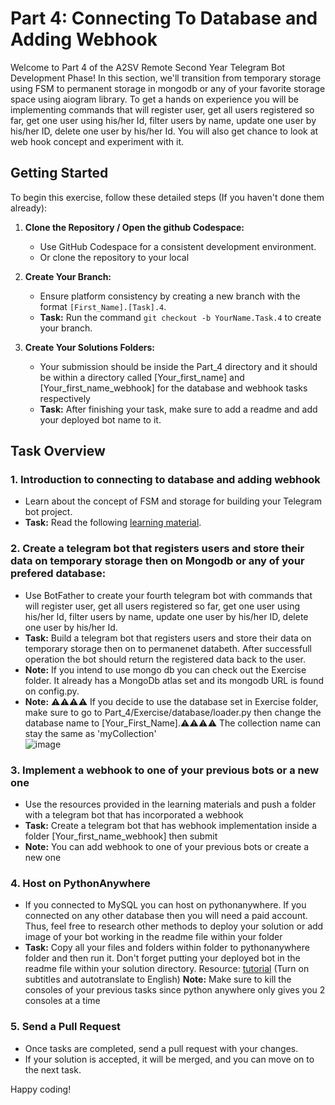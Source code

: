 # Part 4: Connecting To Database and Adding Webhook

Welcome to Part 4 of the A2SV Remote Second Year Telegram Bot Development Phase! In this section, we'll transition from temporary storage using FSM to permanent storage in mongodb or any of your favorite storage space using aiogram library. To get a hands on experience you will be implementing commands that will register user, get all users registered so far, get one user using his/her Id, filter users by name, update one user by his/her ID, delete one user by his/her Id. You will also get chance to look at web hook concept and experiment with it.

## Getting Started

To begin this exercise, follow these detailed steps (If you haven't done them already):

1. **Clone the Repository / Open the github Codespace:**
   - Use GitHub Codespace for a consistent development environment.
   - Or clone the repository to your local 

2. **Create Your Branch:**
   - Ensure platform consistency by creating a new branch with the format `[First_Name].[Task].4`.
   - **Task:** Run the command `git checkout -b YourName.Task.4` to create your branch.

3. **Create Your Solutions Folders:**
   - Your submission should be inside the Part_4 directory and it should be within a directory called [Your_first_name] and [Your_first_name_webhook] for the database and webhook tasks respectively
   - **Task:** After finishing your task, make sure to add a readme and add your deployed bot name to it.

## Task Overview

### 1. Introduction to connecting to database and adding webhook
   - Learn about the concept of FSM and storage for building your Telegram bot project.
   - **Task:** Read the following [learning material](https://docs.google.com/document/d/1ny7-xi52rpzLJTOwYFy4CVlmPbEYhRiGwwTkoa-YB5s/edit?usp=sharing).

### 2. Create a telegram bot that registers users and store their data on temporary storage then on Mongodb or any of your prefered database:
   - Use BotFather to create your fourth telegram bot with commands that will register user, get all users registered so far, get one user using his/her Id, filter users by name, update one user by his/her ID, delete one user by his/her Id.
   - **Task:** Build a telegram bot that registers users and store their data on temporary storage then on to permanenet databeth. After successfull operation the bot should return the registered data back to the user.
   - **Note:** If you intend to use mongo db you can check out the Exercise folder. It already has a MongoDb atlas set and its mongodb URL is found on config.py.
   - **Note:** ⚠⚠⚠⚠ If you decide to use the database set in Exercise folder, make sure to go to Part_4/Exercise/database/loader.py then change the database name to [Your_First_Name].⚠⚠⚠⚠ The collection name can stay the same as 'myCollection' <br>
     ![image](https://github.com/RealEskalate/Remote-G4-Telegram-Bot-Learning-Path/assets/62964622/be194bdc-ce1c-4c54-a530-241104f7cb9c)


### 3. Implement a webhook to one of your previous bots or a new one
   - Use the resources provided in the learning materials and push a folder with a telegram bot that has incorporated a webhook
   - **Task:** Create a telegram bot that has webhook implementation inside a folder [Your_first_name_webhook] then submit
   - **Note:** You can add webhook to one of your previous bots or create a new one
      
### 4. Host on PythonAnywhere

   - If you connected to MySQL you can host on pythonanywhere. If you connected on any other database then you will need a paid account. Thus, feel free to research other methods to deploy your solution or add image of your bot working in the readme file within your folder
   - **Task:** Copy all your files and folders within folder to pythonanywhere folder and then run it. Don't forget putting your deployed bot in the readme file within your solution directory.
   Resource: [tutorial](https://youtu.be/mYlM4RWTHnk) (Turn on subtitles and autotranslate to English)
     **Note:**  Make sure to kill the consoles of your previous tasks since python anywhere only gives you 2 consoles at a time

### 5. Send a Pull Request
   - Once tasks are completed, send a pull request with your changes.
   - If your solution is accepted, it will be merged, and you can move on to the next task.

Happy coding!
